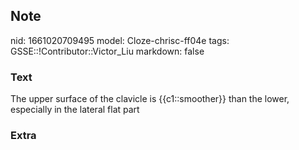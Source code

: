 ## Note
nid: 1661020709495
model: Cloze-chrisc-ff04e
tags: GSSE::!Contributor::Victor_Liu
markdown: false

### Text
<div>
  The upper surface of the clavicle is {{c1::smoother}} than the
  lower, especially in the lateral flat part
</div>

### Extra

